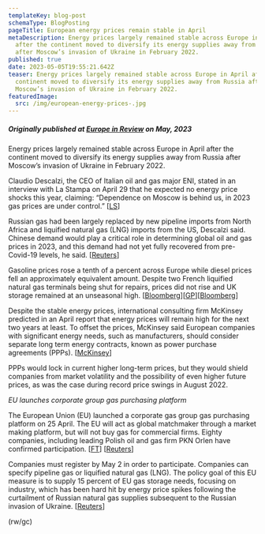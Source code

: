 ```yaml
---
templateKey: blog-post
schemaType: BlogPosting
pageTitle: European energy prices remain stable in April
metaDescription: Energy prices largely remained stable across Europe in April
  after the continent moved to diversify its energy supplies away from Russia
  after Moscow’s invasion of Ukraine in February 2022.
published: true
date: 2023-05-05T19:55:21.642Z
teaser: Energy prices largely remained stable across Europe in April after the
  continent moved to diversify its energy supplies away from Russia after
  Moscow’s invasion of Ukraine in February 2022.
featuredImage:
  src: /img/european-energy-prices-.jpg
---
```

##### *Originally published at [Europe in Review](https://email.cpg-online.de/t/d-E1662C61C18D6EF62540EF23F30FEDED) on May, 2023*

Energy prices largely remained stable across Europe in April after the continent moved to diversify its energy supplies away from Russia after Moscow’s invasion of Ukraine in February 2022.

Claudio Descalzi, the CEO of Italian oil and gas major ENI, stated in an interview with La Stampa on April 29 that he expected no energy price shocks this year, claiming: “Dependence on Moscow is behind us, in 2023 gas prices are under control.” [[LS](https://email.cpg-online.de/t/d-l-zuitujy-l-hky/)]

Russian gas had been largely replaced by new pipeline imports from North Africa and liquified natural gas (LNG) imports from the US, Descalzi said. Chinese demand would play a critical role in determining global oil and gas prices in 2023, and this demand had not yet fully recovered from pre-Covid-19 levels, he said. [[Reuters](https://email.cpg-online.de/t/d-l-zuitujy-l-hkj/)]

Gasoline prices rose a tenth of a percent across Europe while diesel prices fell an approximately equivalent amount. Despite two French liquified natural gas terminals being shut for repairs, prices did not rise and UK storage remained at an unseasonal high. [[Bloomberg](https://email.cpg-online.de/t/d-l-zuitujy-l-hkt/)][[GP](https://email.cpg-online.de/t/d-l-zuitujy-l-hki/)][[Bloomberg](https://email.cpg-online.de/t/d-l-zuitujy-l-hkd/)]

Despite the stable energy prices, international consulting firm McKinsey predicted in an April report that energy prices will remain high for the next two years at least. To offset the prices, McKinsey said European companies with significant energy needs, such as manufacturers, should consider separate long term energy contracts, known as power purchase agreements (PPPs). [[McKinsey](https://email.cpg-online.de/t/d-l-zuitujy-l-hkh/)]

PPPs would lock in current higher long-term prices, but they would shield companies from market volatility and the possibility of even higher future prices, as was the case during record price swings in August 2022.

*EU launches corporate group gas purchasing platform*

The European Union (EU) launched a corporate gas group gas purchasing platform on 25 April. The EU will act as global matchmaker through a market making platform, but will not buy gas for commercial firms. Eighty companies, including leading Polish oil and gas firm PKN Orlen have confirmed participation. [[FT](https://email.cpg-online.de/t/d-l-zuitujy-l-hkk/)] [[Reuters](https://email.cpg-online.de/t/d-l-zuitujy-l-hku/)]

Companies must register by May 2 in order to participate. Companies can specify pipeline gas or liquified natural gas (LNG). The policy goal of this EU measure is to supply 15 percent of EU gas storage needs, focusing on industry, which has been hard hit by energy price spikes following the curtailment of Russian natural gas supplies subsequent to the Russian invasion of Ukraine. [[Reuters](https://email.cpg-online.de/t/d-l-zuitujy-l-hul/)]

(rw/gc)
